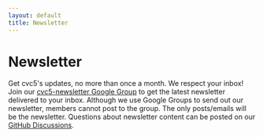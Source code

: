 ```yaml
---
layout: default
title: Newsletter
---
```


# Newsletter

Get cvc5's updates, no more than once a month. We respect your inbox! Join our <a href="https://groups.google.com/g/cvc5-newsletter" class="button">cvc5-newsletter Google Group</a> to get the latest newsletter delivered to your inbox. Although we use Google Groups to send out our newsletter, members cannot post to the group. The only posts/emails will be the newsletter. Questions about newsletter content can be posted on our <a href="https://github.com/cvc5/cvc5/discussions" class="button">GitHub Discussions</a>.
